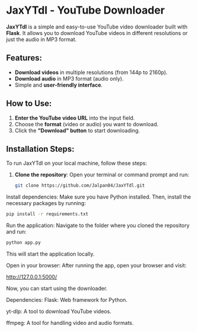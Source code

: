 # JaxYTdl - YouTube Downloader

**JaxYTdl** is a simple and easy-to-use YouTube video downloader built with **Flask**. It allows you to download YouTube videos in different resolutions or just the audio in MP3 format.

## Features:
- **Download videos** in multiple resolutions (from 144p to 2160p).
- **Download audio** in MP3 format (audio only).
- Simple and **user-friendly interface**.

## How to Use:
1. **Enter the YouTube video URL** into the input field.
2. Choose the **format** (video or audio) you want to download.
3. Click the **"Download" button** to start downloading.

## Installation Steps:
To run JaxYTdl on your local machine, follow these steps:
1. **Clone the repository**:
Open your terminal or command prompt and run:
   ```bash
   git clone https://github.com/Jalpan04/JaxYTdl.git
Install dependencies: Make sure you have Python installed. Then, install the necessary packages by running:

 ```bash
pip install -r requirements.txt
 ```
Run the application: Navigate to the folder where you cloned the repository and run:

 ```bash
python app.py
 ```
This will start the application locally.

Open in your browser: After running the app, open your browser and visit:

http://127.0.0.1:5000/

Now, you can start using the downloader.

Dependencies:
Flask: Web framework for Python.

yt-dlp: A tool to download YouTube videos.

ffmpeg: A tool for handling video and audio formats.






